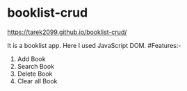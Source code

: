 # booklist-crud
https://tarek2099.github.io/booklist-crud/

It is a booklist app. Here I used JavaScript DOM. 
#Features:-
1. Add Book
2. Search Book
3. Delete Book
4. Clear all Book
